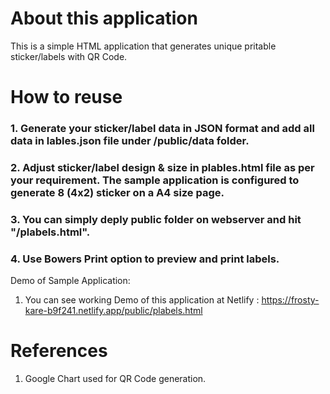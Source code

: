 # About this application
This is a simple HTML application that generates unique pritable sticker/labels with QR Code.

# How to reuse
### 1. Generate your sticker/label data in JSON format and add all data in lables.json file under /public/data folder.
### 2. Adjust sticker/label design & size in plables.html file as per your requirement. The sample application is configured to generate 8 (4x2) sticker on a A4 size page.
### 3. You can simply deply public folder on webserver and hit "<Your webserver URL and Context>/plabels.html".
### 4. Use Bowers Print option to preview and print labels.

Demo of Sample Application:
1. You can see working Demo of this application at Netlify : https://frosty-kare-b9f241.netlify.app/public/plabels.html 

# References
1. Google Chart used for QR Code generation.

